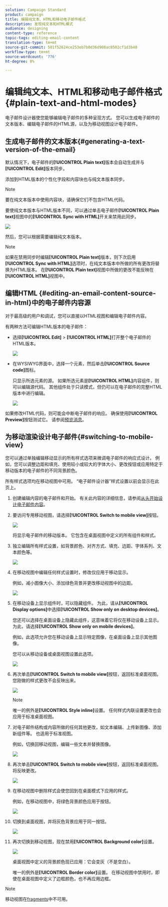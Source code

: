 ```yaml
---
solution: Campaign Standard
product: campaign
title: 编辑纯文本、HTML和移动电子邮件格式
description: 发现纯文本和HTML模式
audience: designing
content-type: reference
topic-tags: editing-email-content
translation-type: tm+mt
source-git-commit: 501f52624ce253eb7b0d36d908ac8502cf1d3b48
workflow-type: tm+mt
source-wordcount: '776'
ht-degree: 0%

---
```



# 编辑纯文本、HTML和移动电子邮件格式{#plain-text-and-html-modes}

电子邮件设计器使您能够编辑电子邮件的多种呈现方式。 您可以生成电子邮件的文本版本、编辑电子邮件的HTML源，以及为移动视图设计电子邮件。

## 生成电子邮件的文本版本{#generating-a-text-version-of-the-email}

默认情况下，电子邮件的&#x200B;**[!UICONTROL Plain text]**&#x200B;版本会自动生成并与&#x200B;**[!UICONTROL Edit]**&#x200B;版本同步。

添加到HTML版本的个性化字段和内容块也与纯文本版本同步。

>[!NOTE]
>
>要在纯文本版本中使用内容块，请确保它们不包含HTML代码。

要使纯文本版本与HTML版本不同，可以通过单击电子邮件&#x200B;**[!UICONTROL Plain text]**&#x200B;视图中的&#x200B;**[!UICONTROL Sync with HTML]**&#x200B;开关来禁用此同步。

![](assets/email_designer_textversion.png)

然后，您可以根据需要编辑纯文本版本。

>[!NOTE]
>
>如果在禁用同步时编辑&#x200B;**[!UICONTROL Plain text]**&#x200B;版本，则下次启用&#x200B;**[!UICONTROL Sync with HTML]**&#x200B;选项时，在纯文本版本中所做的所有更改将替换为HTML版本。 在&#x200B;**[!UICONTROL Plain text]**&#x200B;视图中所做的更改不能反映在&#x200B;**[!UICONTROL HTML]**&#x200B;视图中。

## 编辑HTML {#editing-an-email-content-source-in-html}中的电子邮件内容源

对于最高级的用户和调试，您可以直接以HTML视图和编辑电子邮件内容。

有两种方法可编辑HTML版本的电子邮件：

* 选择&#x200B;**[!UICONTROL Edit]** > **[!UICONTROL HTML]**&#x200B;打开整个电子邮件的HTML版本。

   ![](assets/email_designer_html1.png)

* 在WYSIWYG界面中，选择一个元素，然后单击&#x200B;**[!UICONTROL Source code]**&#x200B;图标。

   只显示所选元素的源。 如果所选元素是&#x200B;**[!UICONTROL HTML]**&#x200B;内容组件，则可以编辑源代码。 其他组件处于只读模式，但仍可以在电子邮件的完整HTML版本中进行编辑。

   ![](assets/email_designer_html2.png)

如果修改HTML代码，则可能会中断电子邮件的响应。 确保使用&#x200B;**[!UICONTROL Preview]**&#x200B;按钮测试它。 请参阅[预览消息](../../sending/using/previewing-messages.md)。

## 为移动渲染设计电子邮件{#switching-to-mobile-view}

您可以通过单独编辑移动显示的所有样式选项来微调电子邮件的响应式设计。 例如，您可以调整边距和填充、使用较小或较大的字体大小、更改按钮或应用特定于移动版本的电子邮件的不同背景颜色。

所有样式选项均在移动视图中可用。 “电子邮件设计器”样式设置以前会显示在此页上。

1. 创建编辑内容的电子邮件和开始。 有关此内容的详细信息，请参阅[从头开始设计电子邮件内容](../../designing/using/designing-from-scratch.md#designing-an-email-content-from-scratch)。
1. 要访问专用移动视图，请选择&#x200B;**[!UICONTROL Switch to mobile view]**&#x200B;按钮。

   ![](assets/email_designer_mobile_view_switch.png)

   将显示电子邮件的移动版本。 它包含在桌面视图中定义的所有组件和样式。

1. 独立编辑所有样式设置，如背景颜色、对齐方式、填充、边距、字体系列、文本颜色等。

   ![](assets/email_designer_mobile_view.png)

1. 在移动视图中编辑任何样式设置时，修改仅应用于移动显示。

   例如，减小图像大小、添加绿色背景并更改移动视图中的边距。

   ![](assets/email_designer_mobile_view_change.png)

1. 在移动设备上显示组件时，可以隐藏组件。 为此，请从&#x200B;**[!UICONTROL Display options]**&#x200B;中选择&#x200B;**[!UICONTROL Show only on desktop devices]**。

   您还可以选择在桌面设备上隐藏此组件，这意味着它将仅在移动设备上显示。 为此，请选择&#x200B;**[!UICONTROL Show only on mobile devices]**。

   例如，此选项允许您在移动设备上显示特定图像，在桌面设备上显示其他图像。

   您可以从移动设备或桌面视图设置此选项。

   ![](assets/email_designer_mobile_hide.png)

1. 再次单击&#x200B;**[!UICONTROL Switch to mobile view]**&#x200B;按钮，返回标准桌面视图。 您刚做的样式更改不会反映出来。

   ![](assets/email_designer_mobile_view_desktop_no-change.png)

   >[!NOTE]
   >
   >唯一的例外是&#x200B;**[!UICONTROL Style inline]**&#x200B;设置。 任何样式内联设置更改也会应用于标准桌面视图。

1. 对电子邮件结构或内容所做的任何其他更改，如文本编辑、上传新图像、添加新组件等。 也适用于标准视图。

   例如，切换回移动视图，编辑一些文本并替换图像。

   ![](assets/email_designer_mobile_view_change_content.png)

1. 再次单击&#x200B;**[!UICONTROL Switch to mobile view]**&#x200B;按钮，返回标准桌面视图。 将反映更改。

   ![](assets/email_designer_mobile_view_desktop_content-change.png)

1. 在移动视图中删除样式会使您回到在桌面模式下应用的样式。

   例如，在移动视图中，将绿色背景颜色应用于按钮。

   ![](assets/email_designer_mobile_view_background_mobile.png)

1. 切换到桌面视图，并将灰色背景应用于同一按钮。

   ![](assets/email_designer_mobile_view_background_desktop.png)

1. 再次切换到移动视图，现在禁用&#x200B;**[!UICONTROL Background color]**&#x200B;设置。

   ![](assets/email_designer_mobile_view_background_mobile_disabled.png)

   桌面视图中定义的背景颜色现已应用：它会变灰（不是空白）。

   唯一的例外是&#x200B;**[!UICONTROL Border color]**&#x200B;设置。 在移动视图中禁用时，即使在桌面视图中定义了边框颜色，也不再应用边框。

>[!NOTE]
>
>移动视图在[fragments](../../designing/using/using-reusable-content.md#about-fragments)中不可用。
